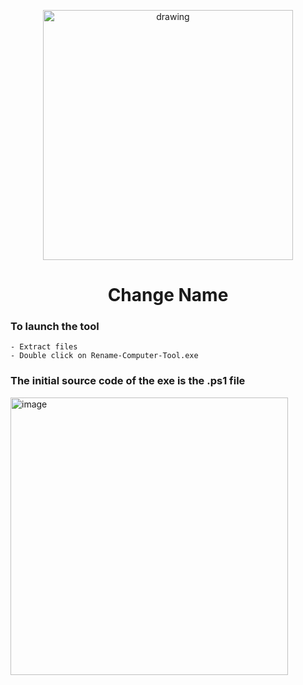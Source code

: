 <p align="center">
    <img src="https://user-images.githubusercontent.com/114468569/236483898-d9d94370-3a77-4262-8349-f592b859f3f9.png" alt="drawing" style="width:400px;">
</p>

<div align="center">
    <h1> 
        Change Name
    </h1>
</div>

### To launch the tool
```
- Extract files
- Double click on Rename-Computer-Tool.exe
```
### The initial source code of the exe is the .ps1 file 

<img width="444" alt="image" src="https://github.com/SentinelSamuel/Change-Domain/assets/114468569/0f67c74c-f197-4c36-bc53-730d2b7a1d24">
